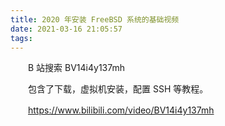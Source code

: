 ```yaml
---
title: 2020 年安装 FreeBSD 系统的基础视频
date: 2021-03-16 21:05:57
tags:
---
```


　　B 站搜索 BV14i4y137mh

　　包含了下载，虚拟机安装，配置 SSH 等教程。

　　https://www.bilibili.com/video/BV14i4y137mh
